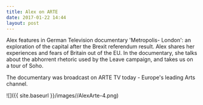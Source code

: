 ```yaml
---
title: Alex on ARTE
date: 2017-01-22 14:44
layout: post
---
```

Alex features in German Television documentary 'Metropolis- London': an exploration of the capital after the Brexit referendum result. Alex shares her experiences and fears of Britain out of the EU. In the documentary, she talks about the abhorrent rhetoric used by the Leave campaign, and takes us on a tour of Soho.

The documentary was broadcast on ARTE TV today - Europe's leading Arts channel.

![]({{ site.baseurl }}/images//AlexArte-4.png)